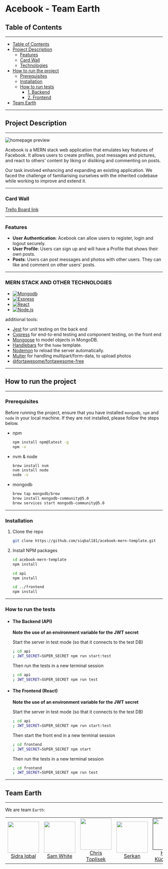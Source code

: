# Acebook - Team Earth

<!-- TABLE OF CONTENTS -->
## Table of Contents

------

- [Table of Contents](#table-of-contents)
- [Project Description](#project-description)
  - [Features](#features)
  - [Card Wall](#card-wall)
  - [Technologies](#mern-stack-and-other-technologies)
- [How to run the project](#how-to-run=the-project)
  - [Prerequisites](#prerequisites)
  - [Installation](#installation)
  - [How to run tests](#how-to-run-tests)
    - [1. Backend](#the-backend-(API))
    - [2. Frontend](#the-frontend-(React))
- [Team Earth](#team-earth)

------

<!-- ABOUT THE PROJECT -->
## Project Description

------

![homepage preview](./path/to/homepage/screenshot/here.png)

Acebook is a MERN stack web application that emulates key features of Facebook. It allows users to create profiles, post messages and pictures, and react to others' content by liking or disliking and commenting on posts.

Our task involved enhancing and expanding an existing application. We faced the challenge of familiarising ourselves with the inherited codebase while working to improve and extend it.

------

### Card Wall

[Trello Board link](https://trello.com/b/d4FoJhDy/team-earth-board)

------

### Features

- **User Authentication**: Acebook can allow users to register, login and logout securely.
- **User Profile**: Users can sign up and will have a Profile that shows their own posts.
- **Posts**: Users can post messages and photos with other users. They can like and comment on other users' posts.

------

### MERN STACK AND OTHER TECHNOLOGIES

- [![Mongodb][mongodb-badge]][mongodb-url]
- [![Express][express-badge]][express-url]
- [![React][react-badge]][react-url]
- [![Node.js][node-badge]][node-url]

additional tools:

- [Jest](https://jestjs.io/) for unit testing on the back end
- [Cypress](https://www.cypress.io/) for end-to-end testing and component testing, on the front end
- [Mongoose](https://mongoosejs.com) to model objects in MongoDB.
- [Handlebars](https://handlebarsjs.com/) for the `home` template.
- [Nodemon](https://nodemon.io/) to reload the server automatically.
- [Multer](https://www.npmjs.com/package/multer) for handling multipart/form-data, to upload photos
- [@fortawesome/fontawesome-free](https://github.com/FortAwesome/Font-Awesome)

------

<!-- INSTALLATION -->
## How to run the project

------

### Prerequisites

Before running the project, ensure that you have installed `mongodb`, `npm` and `node` in your local machine. If they are not installed, please follow the steps below.

- npm

  ```bash
  npm install npm@latest -g
  npm -v
  ```

- nvm & node

  ```bash
  brew install nvm
  nvm install node
  node -v
  ```

- mongodb

  ```bash
  brew tap mongodb/brew
  brew install mongodb-community@5.0
  brew services start mongodb-community@5.0
  ```

---

### Installation

1. Clone the repo

   ```bash
   git clone https://github.com/siqbal181/acebook-mern-template.git
   ```

2. Install NPM packages

   ```bash
   cd acebook-mern-template
   npm install

   cd api
   npm install

   cd ../frontend
   npm install
   ```

---
 <!-- TESTING -->
### How to run the tests

- #### The Backend (API)

   **Note the use of an environment variable for the JWT secret**

   Start the server in test mode (so that it connects to the test DB)

   ```bash
   ; cd api
   ; JWT_SECRET=SUPER_SECRET npm run start:test
   ```

   Then run the tests in a new terminal session

   ```bash
   ; cd api
   ; JWT_SECRET=SUPER_SECRET npm run test
   ```

- #### The Frontend (React)

   **Note the use of an environment variable for the JWT secret**

   Start the server in test mode (so that it connects to the test DB)

   ```bash
   ; cd api
   ; JWT_SECRET=SUPER_SECRET npm run start:test
   ```

   Then start the front end in a new terminal session

   ```bash
   ; cd frontend
   ; JWT_SECRET=SUPER_SECRET npm start
   ```

   Then run the tests in a new terminal session

   ```bash
   ; cd frontend
   ; JWT_SECRET=SUPER_SECRET npm run test
   ```

------
<!-- CONTRIBUTORS -->
## Team Earth

------
We are team `Earth`:

<table>
  <tr>
   <td align="center"><a href="https://github.com/siqbal181"><img src="https://avatars.githubusercontent.com/u/114309741?v=4" width="100"/><br />Sidra Iqbal</a></td>
   <td align="center"><a href="https://github.com/SamWhite745"><img src="https://avatars.githubusercontent.com/u/35996570?v=4" width="100"/><br />Sam White</a></td>
   <td align="center"><a href="https://github.com/toppy007"><img src="https://avatars.githubusercontent.com/u/33899845?v=4" width="100"/><br />Chris Toplisek</a></td>
   <td align="center"><a href="https://github.com/Serkan-00"><img src="https://avatars.githubusercontent.com/u/124393940?v=4" width="100"/><br />Serkan</a></td>
   <td align="center"><a href=""><img src="" width="100" /><br />Hande Küçükünsal</a></td>
   <td align="center"><a href="https://github.com/maddc0de"><img src="https://avatars.githubusercontent.com/u/97564411?v=4" width="100" /><br />Madelane Daz</a></td>
  </tr>
</table>

<!-- https://github.com/Ileriayo/markdown-badges -->

[mongodb-badge]: https://img.shields.io/badge/MongoDB-%234ea94b.svg?style=for-the-badge&logo=mongodb&logoColor=white
[mongodb-url]: https://www.mongodb.com/
[express-badge]: https://img.shields.io/badge/express.js-%23404d59.svg?style=for-the-badge&logo=express&logoColor=%2361DAFB
[express-url]: https://expressjs.com/
[react-badge]: https://img.shields.io/badge/react-%2320232a.svg?style=for-the-badge&logo=react&logoColor=%2361DAFB
[react-url]: https://react.dev/
[node-badge]: https://img.shields.io/badge/node.js-6DA55F?style=for-the-badge&logo=node.js&logoColor=white
[node-url]: https://nodejs.org/
